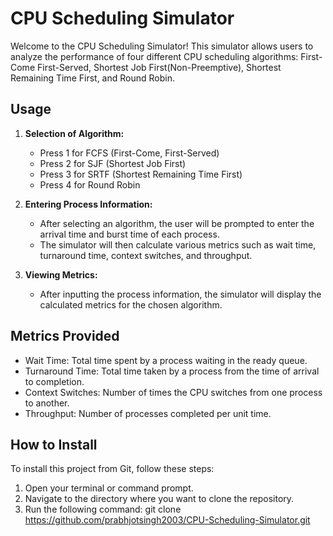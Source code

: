 # CPU Scheduling Simulator

Welcome to the CPU Scheduling Simulator! This simulator allows users to analyze the performance of four different CPU scheduling algorithms: First-Come First-Served, Shortest Job First(Non-Preemptive), Shortest Remaining Time First, and Round Robin.

## Usage

1. **Selection of Algorithm:**
   - Press 1 for FCFS (First-Come, First-Served)
   - Press 2 for SJF (Shortest Job First)
   - Press 3 for SRTF (Shortest Remaining Time First)
   - Press 4 for Round Robin

2. **Entering Process Information:**
   - After selecting an algorithm, the user will be prompted to enter the arrival time and burst time of each process.
   - The simulator will then calculate various metrics such as wait time, turnaround time, context switches, and throughput.

3. **Viewing Metrics:**
   - After inputting the process information, the simulator will display the calculated metrics for the chosen algorithm.

## Metrics Provided
- Wait Time: Total time spent by a process waiting in the ready queue.
- Turnaround Time: Total time taken by a process from the time of arrival to completion.
- Context Switches: Number of times the CPU switches from one process to another.
- Throughput: Number of processes completed per unit time.

## How to Install
To install this project from Git, follow these steps:

1. Open your terminal or command prompt.
2. Navigate to the directory where you want to clone the repository.
3. Run the following command: git clone https://github.com/prabhjotsingh2003/CPU-Scheduling-Simulator.git
